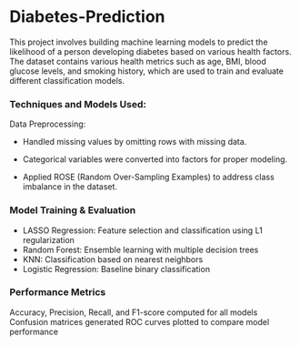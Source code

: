 # Diabetes-Prediction

This project involves building machine learning models to predict the likelihood of a person developing diabetes based on various health factors. The dataset contains various health metrics such as age, BMI, blood glucose levels, and smoking history, which are used to train and evaluate different classification models.

### Techniques and Models Used:

Data Preprocessing:

 * Handled missing values by omitting rows with missing data.

 * Categorical variables were converted into factors for proper modeling.
 
 * Applied ROSE (Random Over-Sampling Examples) to address class imbalance in the dataset.

### Model Training & Evaluation

 * LASSO Regression: Feature selection and classification using L1 regularization
 * Random Forest: Ensemble learning with multiple decision trees
 * KNN: Classification based on nearest neighbors
 * Logistic Regression: Baseline binary classification

### Performance Metrics
   Accuracy, Precision, Recall, and F1-score computed for all models
   Confusion matrices generated
   ROC curves plotted to compare model performance
